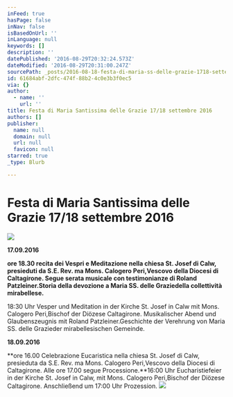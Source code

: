 ```yaml
---
inFeed: true
hasPage: false
inNav: false
isBasedOnUrl: ''
inLanguage: null
keywords: []
description: ''
datePublished: '2016-08-29T20:32:24.573Z'
dateModified: '2016-08-29T20:31:00.247Z'
sourcePath: _posts/2016-08-18-festa-di-maria-ss-delle-grazie-1718-settembre-2016.md
id: 61684abf-2dfc-474f-88b2-4c0e3b3f0ec5
via: {}
author:
  - name: ''
    url: ''
title: Festa di Maria Santissima delle Grazie 17/18 settembre 2016
authors: []
publisher:
  name: null
  domain: null
  url: null
  favicon: null
starred: true
_type: Blurb

---
```

# Festa di Maria Santissima delle Grazie 17/18 settembre 2016
![](https://the-grid-user-content.s3-us-west-2.amazonaws.com/b1fa1383-b3f6-4ea3-a529-0720f5974bcd.jpg)

**17.09.2016**

**ore 18.30 recita dei Vespri e Meditazione nella chiesa St. Josef di Calw, presieduti da S.E. Rev. ma Mons. Calogero Peri,Vescovo della Diocesi di Caltagirone. Segue serata musicale con testimonianze di Roland Patzleiner.Storia della devozione a Maria SS. delle Graziedella collettività mirabellese.**

18:30 Uhr Vesper und Meditation in der Kirche St. Josef in Calw mit Mons. Calogero Peri,Bischof der Diözese Caltagirone. Musikalischer Abend und Glaubenszeugnis mit Roland Patzleiner.Geschichte der Verehrung von Maria SS. delle Grazieder mirabellesischen Gemeinde.

**18.09.2016**

**ore 16.00 Celebrazione Eucaristica nella chiesa St. Josef di Calw, presieduta da S.E. Rev. ma Mons. Calogero Peri,Vescovo della Diocesi di Caltagirone. Alle ore 17.00 segue Processione.**16:00 Uhr Eucharistiefeier in der Kirche St. Josef in Calw, mit Mons. Calogero Peri,Bischof der Diözese Caltagirone. Anschließend um 17:00 Uhr Prozession.
![](https://the-grid-user-content.s3-us-west-2.amazonaws.com/8cea07cc-c5b4-4c54-a7c8-17289484f964.jpg)